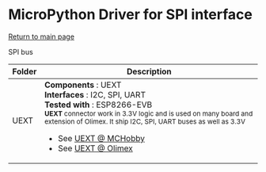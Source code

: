 # MicroPython Driver for SPI interface
[Return to main page](../readme_ENG.md)

SPI bus

<table>
<thead>
  <th>Folder</th><th>Description</th>
</thead>
<tbody>
  <tr><td>UEXT</td>
      <td><strong>Components</strong> : UEXT<br />
      <strong>Interfaces</strong> : I2C, SPI, UART<br />
      <strong>Tested with</strong> : ESP8266-EVB<br />
<small><strong>UEXT</strong> connector work in 3.3V logic and is used on many board and extension of Olimex. It ship I2C, SPI, UART buses as well as 3.3V</small>
<br /><ul>
<li>See <a href="https://shop.mchobby.be/fr/138-uext">UEXT @ MCHobby</a></li>
<li>See <a href="https://www.olimex.com/Products/Modules/">UEXT @ Olimex</a></li>
</ul>
      </td>
  </tr>
</tbody>
</table>
